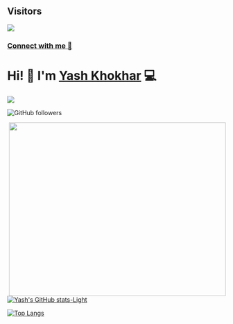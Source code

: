 <!-- # 💫 About Me:
🔭 I’m currently working on Flutter<br>👯 I’m looking to collaborate on Android Projects<br>🌱 I’m currently learning Python<br>💬 Ask me about Java/DSA -->

## Visitors
[![](https://visitcount.itsvg.in/api?id=yashkhokhar28&icon=6&color=12)](https://visitcount.itsvg.in)

### [Connect with me 💬](https://bio.link/yashk28) 


# Hi! 👋 I'm [Yash Khokhar](https://github.com/yashkhokhar28) 💻


![](https://komarev.com/ghpvc/?username=yashkhokhar28&style=plastic&color=green)

![GitHub followers](https://img.shields.io/github/followers/yashkhokhar28?label=Github&style=social)

<div align="center">
<img src="https://media3.giphy.com/media/qgQUggAC3Pfv687qPC/giphy.gif" align="right" height="400" width="500" />
</div>

[![Yash's GitHub stats-Light](https://github-readme-stats.vercel.app/api?username=yashkhokhar28&show_icons=true&theme=default#gh-light-mode-only)](https://github.com/yashkhokhar28/github-readme-stats#gh-light-mode-only)



[![Top Langs](https://github-readme-stats.vercel.app/api/top-langs/?username=yashkhokhar28&layout=compact)](https://github.com/yashkhokhar28/github-readme-stats)


